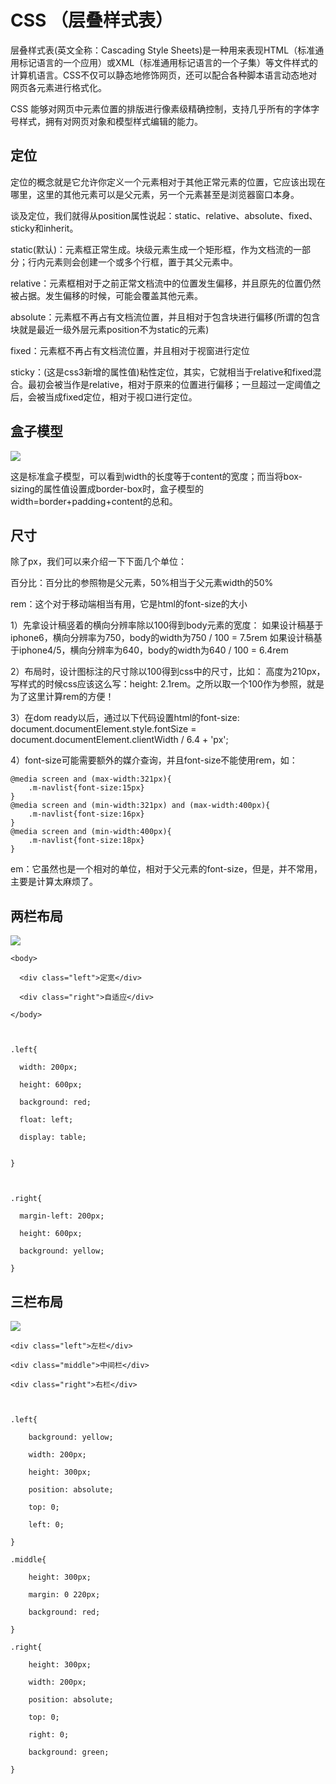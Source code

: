 # CSS （层叠样式表）

层叠样式表(英文全称：Cascading Style Sheets)是一种用来表现HTML（标准通用标记语言的一个应用）或XML（标准通用标记语言的一个子集）等文件样式的计算机语言。CSS不仅可以静态地修饰网页，还可以配合各种脚本语言动态地对网页各元素进行格式化。

CSS 能够对网页中元素位置的排版进行像素级精确控制，支持几乎所有的字体字号样式，拥有对网页对象和模型样式编辑的能力。

## 定位

定位的概念就是它允许你定义一个元素相对于其他正常元素的位置，它应该出现在哪里，这里的其他元素可以是父元素，另一个元素甚至是浏览器窗口本身。

谈及定位，我们就得从position属性说起：static、relative、absolute、fixed、sticky和inherit。

static(默认)：元素框正常生成。块级元素生成一个矩形框，作为文档流的一部分；行内元素则会创建一个或多个行框，置于其父元素中。

relative：元素框相对于之前正常文档流中的位置发生偏移，并且原先的位置仍然被占据。发生偏移的时候，可能会覆盖其他元素。

absolute：元素框不再占有文档流位置，并且相对于包含块进行偏移(所谓的包含块就是最近一级外层元素position不为static的元素)

fixed：元素框不再占有文档流位置，并且相对于视窗进行定位

sticky：(这是css3新增的属性值)粘性定位，其实，它就相当于relative和fixed混合。最初会被当作是relative，相对于原来的位置进行偏移；一旦超过一定阈值之后，会被当成fixed定位，相对于视口进行定位。

## 盒子模型

![](https://mmbiz.qpic.cn/mmbiz_jpg/zPh0erYjkib3Lx1WeVMsSMiabsvKteCWGXsYZZt33pr4hGJmmTpTYictRYOpNWvoDXrcnBJPkyHtscMdAKbDAnupQ/640?wx_fmt=jpeg&tp=webp&wxfrom=5&wx_lazy=1)

这是标准盒子模型，可以看到width的长度等于content的宽度；而当将box-sizing的属性值设置成border-box时，盒子模型的width=border+padding+content的总和。

## 尺寸

除了px，我们可以来介绍一下下面几个单位：

百分比：百分比的参照物是父元素，50%相当于父元素width的50%

rem：这个对于移动端相当有用，它是html的font-size的大小

1）先拿设计稿竖着的横向分辨率除以100得到body元素的宽度：
如果设计稿基于iphone6，横向分辨率为750，body的width为750 / 100 = 7.5rem
如果设计稿基于iphone4/5，横向分辨率为640，body的width为640 / 100 = 6.4rem

2）布局时，设计图标注的尺寸除以100得到css中的尺寸，比如：
高度为210px，写样式的时候css应该这么写：height: 2.1rem。之所以取一个100作为参照，就是为了这里计算rem的方便！

3）在dom ready以后，通过以下代码设置html的font-size:
document.documentElement.style.fontSize = document.documentElement.clientWidth / 6.4 + 'px';

4）font-size可能需要额外的媒介查询，并且font-size不能使用rem，如：
```
@media screen and (max-width:321px){
    .m-navlist{font-size:15px}
}
@media screen and (min-width:321px) and (max-width:400px){
    .m-navlist{font-size:16px}
}
@media screen and (min-width:400px){
    .m-navlist{font-size:18px}
}
```

em：它虽然也是一个相对的单位，相对于父元素的font-size，但是，并不常用，主要是计算太麻烦了。

## 两栏布局

![](https://mmbiz.qpic.cn/mmbiz_jpg/zPh0erYjkib3Lx1WeVMsSMiabsvKteCWGXic0jUQusvpJqr2g8uTRpIKHSnuc5oXJvU05icxuib1URlKQ6vpvzRUzdA/640?wx_fmt=jpeg&tp=webp&wxfrom=5&wx_lazy=1)

```
<body>

  <div class="left">定宽</div>

  <div class="right">自适应</div>

</body>



.left{

  width: 200px;

  height: 600px;

  background: red;

  float: left;

  display: table;


}

 

.right{

  margin-left: 200px;

  height: 600px;

  background: yellow;

}
```

## 三栏布局

![](https://mmbiz.qpic.cn/mmbiz_png/zPh0erYjkib3Lx1WeVMsSMiabsvKteCWGXuUbrI4g0Ia0f5FBTbEYkBwmBWWST2icX2Tk6xx0icx3QryMmT4mSq89A/640?wx_fmt=png&tp=webp&wxfrom=5&wx_lazy=1)

```
<div class="left">左栏</div>

<div class="middle">中间栏</div>

<div class="right">右栏</div>



.left{

    background: yellow;

    width: 200px;

    height: 300px;

    position: absolute;

    top: 0;

    left: 0;

}

.middle{

    height: 300px;

    margin: 0 220px;

    background: red;

}

.right{

    height: 300px;

    width: 200px;

    position: absolute;

    top: 0;

    right: 0;

    background: green;

}
```